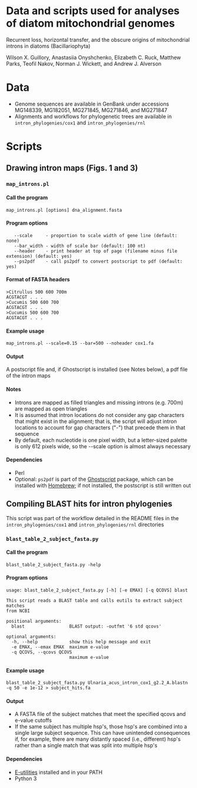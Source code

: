 # Data and scripts used for analyses of diatom mitochondrial genomes

Recurrent loss, horizontal transfer, and the obscure origins of mitochondrial introns in diatoms (Bacillariophyta)

Wilson X. Guillory, Anastasiia Onyshchenko, Elizabeth C. Ruck, Matthew Parks, Teofil Nakov, Norman J. Wickett, and Andrew J. Alverson

Data
======
- Genome sequences are available in GenBank under accessions MG148339, MG182051, MG271845, MG271846, and MG271847
- Alignments and workflows for phylogenetic trees are available in `intron_phylogenies/cox1` and `intron_phylogenies/rnl`

Scripts
======

## Drawing intron maps (Figs. 1 and 3)
### `map_introns.pl`

#### Call the program
`map_introns.pl [options] dna_alignment.fasta`

#### Program options
```
   --scale     - proportion to scale width of gene line (default: none)
   --bar_width - width of scale bar (default: 100 nt)
   --header    - print header at top of page (filename minus file extension) (default: yes)
   --ps2pdf    - call ps2pdf to convert postscript to pdf (default: yes)
```

#### Format of FASTA headers
```
>Citrullus 500 600 700m
ACGTACGT . . . 
>Cucumis 500 600 700
ACGTACGT . . . 
>Cucumis 500 600 700
ACGTACGT . . . 
```

#### Example usage
`map_introns.pl --scale=0.15 --bar=500 --noheader cox1.fa`

#### Output
A postscript file and, if Ghostscript is installed (see Notes below), a pdf file of the intron maps

#### Notes
- Introns are mapped as filled triangles and missing introns (e.g. 700m) are mapped as open triangles
- It is assumed that intron locations do not consider any gap characters that might exist in the alignment; that is, the script will adjust intron locations to account for gap characters ("-") that precede them in that sequence
- By default, each nucleotide is one pixel width, but a letter-sized palette is only 612 pixels wide, so the --scale option is almost always necessary

#### Dependencies
- Perl
- Optional: `ps2pdf` is part of the [Ghostscript](https://www.ghostscript.com/) package, which can be installed with [Homebrew](https://brew.sh/); if not installed, the postscript is still written out

## Compiling BLAST hits for intron phylogenies
This script was part of the workflow detailed in the README files in the `intron_phylogenies/cox1` and `intron_phylogenies/rnl` directories

### `blast_table_2_subject_fasta.py`

#### Call the program
`blast_table_2_subject_fasta.py -help`

#### Program options
```
usage: blast_table_2_subject_fasta.py [-h] [-e EMAX] [-q QCOVS] blast

This script reads a BLAST table and calls eutils to extract subject matches
from NCBI

positional arguments:
  blast                 BLAST output: -outfmt '6 std qcovs'

optional arguments:
  -h, --help            show this help message and exit
  -e EMAX, --emax EMAX  maximum e-value
  -q QCOVS, --qcovs QCOVS
                        maximum e-value
```

#### Example usage
`blast_table_2_subject_fasta.py Ulnaria_acus_intron_cox1_g2.2_A.blastn -q 50 -e 1e-12 > subject_hits.fa`

#### Output
- A FASTA file of the subject matches that meet the specified qcovs and e-value cutoffs
- If the same subject has multiple hsp's, those hsp's are combined into a single large subject sequence. This can have unintended consequences if, for example, there are many distantly spaced (i.e., different) hsp's rather than a single match that was split into multiple hsp's

#### Dependencies
- [E-utilities](https://www.ncbi.nlm.nih.gov/books/NBK179288/) installed and in your PATH
- Python 3